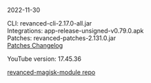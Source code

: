 2022-11-30
  
CLI: revanced-cli-2.17.0-all.jar  
Integrations: app-release-unsigned-v0.79.0.apk  
Patches: revanced-patches-2.131.0.jar  
[Patches Changelog](https://github.com/revanced/revanced-patches/releases/tag/v2.131.0)  

YouTube version: 17.45.36  

[revanced-magisk-module repo](https://github.com/j-hc/revanced-magisk-module)
